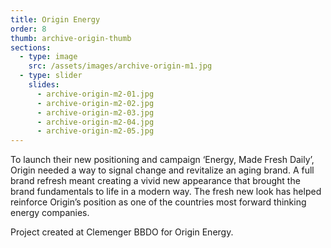 ```yaml
---
title: Origin Energy
order: 8
thumb: archive-origin-thumb
sections:
  - type: image
    src: /assets/images/archive-origin-m1.jpg
  - type: slider
    slides:
      - archive-origin-m2-01.jpg
      - archive-origin-m2-02.jpg
      - archive-origin-m2-03.jpg
      - archive-origin-m2-04.jpg
      - archive-origin-m2-05.jpg
---
```

To launch their new positioning and campaign ‘Energy, Made Fresh Daily’, Origin needed a way to signal change and revitalize an aging brand. A full brand refresh meant creating a vivid new appearance that brought the brand fundamentals to life in a modern way. The fresh new look has helped reinforce Origin’s position as one of the countries most forward thinking energy companies.

Project created at Clemenger BBDO for Origin Energy.
